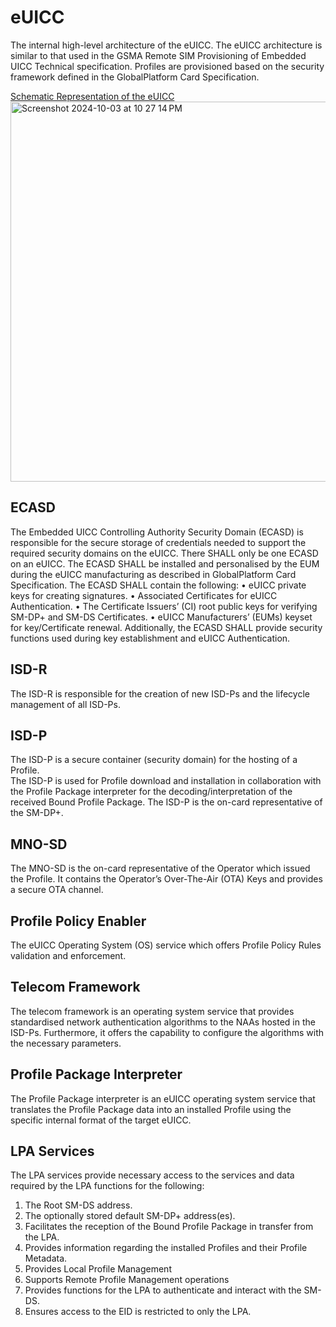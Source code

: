 # eUICC

The internal high-level architecture of the eUICC.
The eUICC architecture is similar to that used in the GSMA Remote SIM Provisioning of Embedded UICC Technical specification.
Profiles are provisioned based on the security framework defined in the GlobalPlatform Card Specification.

[Schematic Representation of the eUICC](https://www.gsma.com/solutions-and-impact/technologies/esim/wp-content/uploads/2023/12/SGP.21-V3.1.pdf)  
<img width="608" alt="Screenshot 2024-10-03 at 10 27 14 PM" src="https://github.com/user-attachments/assets/a7aede0b-8945-4bc1-945c-66c0d3139730">

## ECASD
The Embedded UICC Controlling Authority Security Domain (ECASD) is responsible for the secure storage of credentials needed to support the required security domains on the eUICC.
There SHALL only be one ECASD on an eUICC. The ECASD SHALL be installed and personalised by the EUM during the eUICC manufacturing as described in GlobalPlatform Card Specification.
The ECASD SHALL contain the following:
• eUICC private keys for creating signatures.
• Associated Certificates for eUICC Authentication.
• The Certificate Issuers’ (CI) root public keys for verifying SM-DP+ and SM-DS
Certificates.
• eUICC Manufacturers’ (EUMs) keyset for key/Certificate renewal.
Additionally, the ECASD SHALL provide security functions used during key establishment and eUICC Authentication.

## ISD-R
The ISD-R is responsible for the creation of new ISD-Ps and the lifecycle management of all ISD-Ps.

## ISD-P
The ISD-P is a secure container (security domain) for the hosting of a Profile.  
The ISD-P is used for Profile download and installation in collaboration with the Profile Package interpreter for the decoding/interpretation of the received Bound Profile Package. The ISD-P is the on-card representative of the SM-DP+.

## MNO-SD
The MNO-SD is the on-card representative of the Operator which issued the Profile. It contains the Operator’s Over-The-Air (OTA) Keys and provides a secure OTA channel.

## Profile Policy Enabler
The eUICC Operating System (OS) service which offers Profile Policy Rules validation and enforcement.

## Telecom Framework
The telecom framework is an operating system service that provides standardised network authentication algorithms to the NAAs hosted in the ISD-Ps. Furthermore, it offers the capability to configure the algorithms with the necessary parameters.

## Profile Package Interpreter
The Profile Package interpreter is an eUICC operating system service that translates the Profile Package data into an installed Profile using the
specific internal format of the target eUICC.

## LPA Services
The LPA services provide necessary access to the services and data required by the LPA functions for the following:
1. The Root SM-DS address.
2. The optionally stored default SM-DP+ address(es).
3. Facilitates the reception of the Bound Profile Package in transfer from the LPA.
4. Provides information regarding the installed Profiles and their Profile Metadata.
5. Provides Local Profile Management
6. Supports Remote Profile Management operations
7. Provides functions for the LPA to authenticate and interact with the SM-DS.
8. Ensures access to the EID is restricted to only the LPA.

